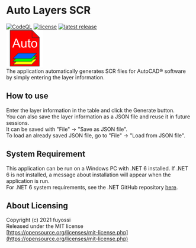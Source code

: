 # Auto Layers SCR
[![CodeQL](https://github.com/fuyossi/Auto-Layers-SCR/actions/workflows/codeql-analysis.yml/badge.svg)](https://github.com/fuyossi/Auto-Layers-SCR/actions/workflows/codeql-analysis.yml)
[![license](https://img.shields.io/github/license/fuyossi/Auto-Layers-SCR)](https://github.com/fuyossi/Auto-Layers-SCR/blob/main/LICENSE)
[![latest release](https://img.shields.io/github/v/release/fuyossi/Auto-Layers-SCR?label=latest%20release)](https://github.com/fuyossi/Auto-Layers-SCR/releases/latest)  
<img src="https://raw.githubusercontent.com/fuyossi/Auto-Layers-SCR/main/Auto%20Layers%20SCR/Resources/icon.png" width="100px">  
The application automatically generates SCR files for AutoCAD® software by simply entering the layer information.

## How to use
Enter the layer information in the table and click the Generate button.  
You can also save the layer information as a JSON file and reuse it in future sessions.  
It can be saved with "File" -> "Save as JSON file".  
To load an already saved JSON file, go to "File" -> "Load from JSON file".

## System Requirement
This application can be run on a Windows PC with .NET 6 installed. If .NET 6 is not installed, a message about installation will appear when the application is run.  
For .NET 6 system requirements, see the .NET GitHub repository [here](https://github.com/dotnet/core/blob/main/release-notes/6.0/supported-os.md).

## About Licensing
Copyright (c) 2021 fuyossi  
Released under the MIT license  
[https://opensource.org/licenses/mit-license.php](https://opensource.org/licenses/mit-license.php)
